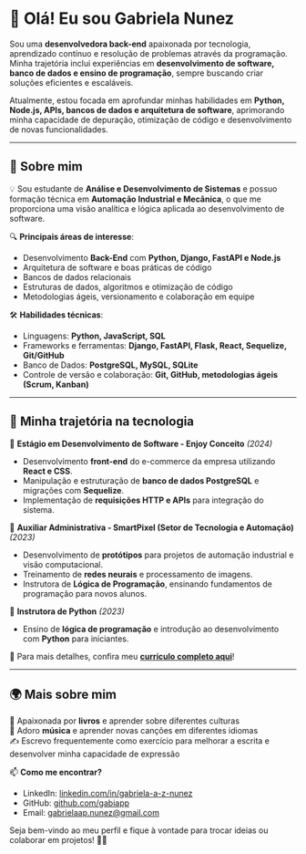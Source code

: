 # 👋 Olá! Eu sou Gabriela Nunez  

Sou uma **desenvolvedora back-end** apaixonada por tecnologia, aprendizado contínuo e resolução de problemas através da programação. Minha trajetória inclui experiências em **desenvolvimento de software, banco de dados e ensino de programação**, sempre buscando criar soluções eficientes e escaláveis.  

Atualmente, estou focada em aprofundar minhas habilidades em **Python, Node.js, APIs, bancos de dados e arquitetura de software**, aprimorando minha capacidade de depuração, otimização de código e desenvolvimento de novas funcionalidades.  

---

## 🚀 **Sobre mim**  

💡 Sou estudante de **Análise e Desenvolvimento de Sistemas** e possuo formação técnica em **Automação Industrial e Mecânica**, o que me proporciona uma visão analítica e lógica aplicada ao desenvolvimento de software.  

🔍 **Principais áreas de interesse**:  
- Desenvolvimento **Back-End** com **Python, Django, FastAPI e Node.js**  
- Arquitetura de software e boas práticas de código  
- Bancos de dados relacionais
- Estruturas de dados, algoritmos e otimização de código  
- Metodologias ágeis, versionamento e colaboração em equipe  

🛠 **Habilidades técnicas**:  
- Linguagens: **Python, JavaScript, SQL**  
- Frameworks e ferramentas: **Django, FastAPI, Flask, React, Sequelize, Git/GitHub**  
- Banco de Dados: **PostgreSQL, MySQL, SQLite**  
- Controle de versão e colaboração: **Git, GitHub, metodologias ágeis (Scrum, Kanban)**  

---

## 💼 **Minha trajetória na tecnologia**  

🔹 **Estágio em Desenvolvimento de Software - Enjoy Conceito** *(2024)*  
- Desenvolvimento **front-end** do e-commerce da empresa utilizando **React e CSS**.  
- Manipulação e estruturação de **banco de dados PostgreSQL** e migrações com **Sequelize**.  
- Implementação de **requisições HTTP e APIs** para integração do sistema.  

🔹 **Auxiliar Administrativa - SmartPixel (Setor de Tecnologia e Automação)** *(2023)*  
- Desenvolvimento de **protótipos** para projetos de automação industrial e visão computacional.  
- Treinamento de **redes neurais** e processamento de imagens.  
- Instrutora de **Lógica de Programação**, ensinando fundamentos de programação para novos alunos.  

🔹 **Instrutora de Python** *(2023)*  
- Ensino de **lógica de programação** e introdução ao desenvolvimento com **Python** para iniciantes.  

📍 Para mais detalhes, confira meu **[currículo completo aqui](https://www.linkedin.com/in/gabriela-a-z-nunez/)**!  

---

## 🌍 **Mais sobre mim**  

📖 Apaixonada por **livros** e aprender sobre diferentes culturas  
🎵 Adoro **música** e aprender novas canções em diferentes idiomas  
✍️ Escrevo frequentemente como exercício para melhorar a escrita e desenvolver minha capacidade de expressão

📫 **Como me encontrar?**  
- LinkedIn: [linkedin.com/in/gabriela-a-z-nunez](https://www.linkedin.com/in/gabriela-a-z-nunez/)  
- GitHub: [github.com/gabiapp](https://github.com/gabiapp)  
- Email: [gabrielaap.nunez@gmail.com](mailto:gabrielaap.nunez@gmail.com)  

Seja bem-vindo ao meu perfil e fique à vontade para trocar ideias ou colaborar em projetos! 🚀✨  
